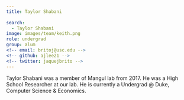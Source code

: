 ```yaml
---
title: Taylor Shabani
 
search:
  - Taylor Shabani
image: images/team/keith.png
role: undergrad
group: alum
<!-- email: britoj@usc.edu -->
<!-- github: ajlee21 -->
<!-- twitter: jaquejbrito -->
---
```


Taylor Shabani was a member of Mangul lab from 2017. He was a High School Researcher at our lab. He is currently a Undergrad @ Duke, Computer Science & Economics.
